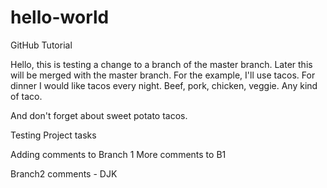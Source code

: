 # hello-world
GitHub Tutorial

Hello, this is testing a change to a branch of the master branch.  Later this will be merged with the master branch.  For the example, I'll use tacos.  For dinner I would like tacos every night.  Beef, pork, chicken, veggie.  Any kind of taco.

And don't forget about sweet potato tacos.

Testing Project tasks

Adding comments to Branch 1
More comments to B1

Branch2 comments - DJK